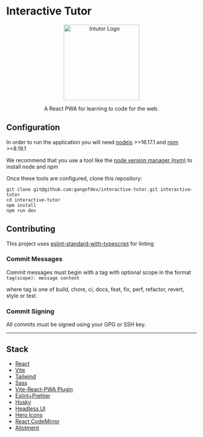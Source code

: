 # Interactive Tutor

<div align="center">
  <img src=https://user-images.githubusercontent.com/49370927/192148030-6d34abdd-dfdd-4380-8c5c-27ad19861baf.svg alt="Intutor Logo" width="200" />
  </p>A React PWA for learning to code for the web.</p>
</div>

## Configuration

In order to run the application you will need [nodejs](https://nodejs.org/en/) >=16.17.1 and [npm](https://docs.npmjs.com/cli/v8/commands/npm) >=8.19.1

We recommend that you use a tool like the [node version manager (nvm)](https://github.com/nvm-sh/nvm) to install node and npm

Once these tools are configured, clone this repository:

```
git clone git@github.com:gangofdev/interactive-tutor.git interactive-tutor
cd interactive-tutor
npm install
npm run dev
```

## Contributing

This project uses [eslint-standard-with-typescript](https://github.com/standard/eslint-config-standard-with-typescript) for linting

### Commit Messages

Commit messages must begin with a tag with optional scope in the format `tag(scope): message content`

where tag is one of build, chore, ci, docs, feat, fix, perf, refactor, revert, style or test.

### Commit Signing

All commits must be signed using your GPG or SSH key.

<hr>

## Stack

- [React](https://reactjs.org)
- [Vite](https://vitejs.dev)
- [Tailwind](https://tailwindcss.com)
- [Sass](https://sass-lang.com)
- [Vite-React-PWA Plugin](https://vite-plugin-pwa.netlify.app)
- [Eslint+Prettier](https://github.com/prettier/eslint-config-prettier)
- [Husky](https://typicode.github.io/husky/#/)
- [Headless UI](https://headlessui.com)
- [Hero Icons](https://heroicons.com)
- [React CodeMirror](https://uiwjs.github.io/react-codemirror/)
- [Allotment](https://allotment.mulberryhousesoftware.com)
